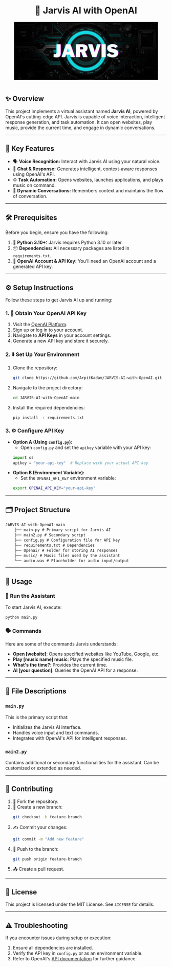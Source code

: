 # <div align="center"> 🤖 Jarvis AI with OpenAI </div>

<div align="center">
  <img src="https://github.com/ArpitKadam/JARVIS-AI-with-OpenAI/blob/main/images.jpeg" width="450" align="center"/>
</div>

<br>

## ✨ Overview

This project implements a virtual assistant named **Jarvis AI**, powered by OpenAI's cutting-edge API. Jarvis is capable of voice interaction, intelligent response generation, and task automation. It can open websites, play music, provide the current time, and engage in dynamic conversations.

---

## 🚀 Key Features

*   🗣️ **Voice Recognition:** Interact with Jarvis AI using your natural voice.
*   💬 **Chat & Response:** Generates intelligent, context-aware responses using OpenAI's API.
*   ⚙️ **Task Automation:** Opens websites, launches applications, and plays music on command.
*   🧠 **Dynamic Conversations:** Remembers context and maintains the flow of conversation.

---

## 🛠️ Prerequisites

Before you begin, ensure you have the following:

1.  🐍 **Python 3.10+:** Jarvis requires Python 3.10 or later.
2.  📦 **Dependencies:** All necessary packages are listed in `requirements.txt`.
3.  🔑 **OpenAI Account & API Key:** You'll need an OpenAI account and a generated API key.

---

## ⚙️ Setup Instructions

Follow these steps to get Jarvis AI up and running:

### 1. 🔑 Obtain Your OpenAI API Key

1.  Visit the [OpenAI Platform](https://platform.openai.com/).
2.  Sign up or log in to your account.
3.  Navigate to **API Keys** in your account settings.
4.  Generate a new API key and store it securely.

### 2. ⬇️ Set Up Your Environment

1.  Clone the repository:
    ```bash
    git clone https://github.com/ArpitKadam/JARVIS-AI-with-OpenAI.git
    ```
2.  Navigate to the project directory:
    ```bash
    cd JARVIS-AI-with-OpenAI-main
    ```
3.  Install the required dependencies:
    ```bash
    pip install -r requirements.txt
    ```

### 3. ⚙️ Configure API Key

*   **Option A (Using `config.py`):**
    *   Open `config.py` and set the `apikey` variable with your API key:
    ```python
    import os
    apikey = "your-api-key"  # Replace with your actual API key
    ```
*   **Option B (Environment Variable):**
    *   Set the `OPENAI_API_KEY` environment variable:
    ```bash
    export OPENAI_API_KEY="your-api-key"
    ```

---

## 🗂️ Project Structure
```
JARVIS-AI-with-OpenAI-main
    ├── main.py # Primary script for Jarvis AI
    ├── main2.py # Secondary script
    ├── config.py # Configuration file for API key
    ├── requirements.txt # Dependencies
    ├── Openai/ # Folder for storing AI responses
    ├── music/ # Music files used by the assistant
    └── audio.wav # Placeholder for audio input/output
```


---

## 🚀 Usage

### 🏃 Run the Assistant

To start Jarvis AI, execute:

```bash
python main.py
```

### 🗣️ Commands
Here are some of the commands Jarvis understands:
- **Open [website]**: Opens specified websites like YouTube, Google, etc.
- **Play [music name] music**: Plays the specified music file.
- **What's the time?**: Provides the current time.
- **AI [your question]**: Queries the OpenAI API for a response.

---

## 📜  File Descriptions

### `main.py`
This is the primary script that:
- Initializes the Jarvis AI interface.
- Handles voice input and text commands.
- Integrates with OpenAI's API for intelligent responses.

### `main2.py`
Contains additional or secondary functionalities for the assistant. Can be customized or extended as needed.

---

## 🤝 Contributing
1. 🍴 Fork the repository.
2. 🌿 Create a new branch:
    ```bash
    git checkout -b feature-branch
    ```
3. ✍️ Commit your changes:
    ```bash
    git commit -m "Add new feature"
    ```
4. 🚀 Push to the branch:
    ```bash
    git push origin feature-branch
    ```
5. 📤 Create a pull request.

---

## 📄 License
This project is licensed under the MIT License. See `LICENSE` for details.

---

## ⚠️ Troubleshooting
If you encounter issues during setup or execution:
1. Ensure all dependencies are installed.
2. Verify the API key in `config.py` or as an environment variable.
3. Refer to OpenAI's [API documentation](https://platform.openai.com/docs) for further guidance.
